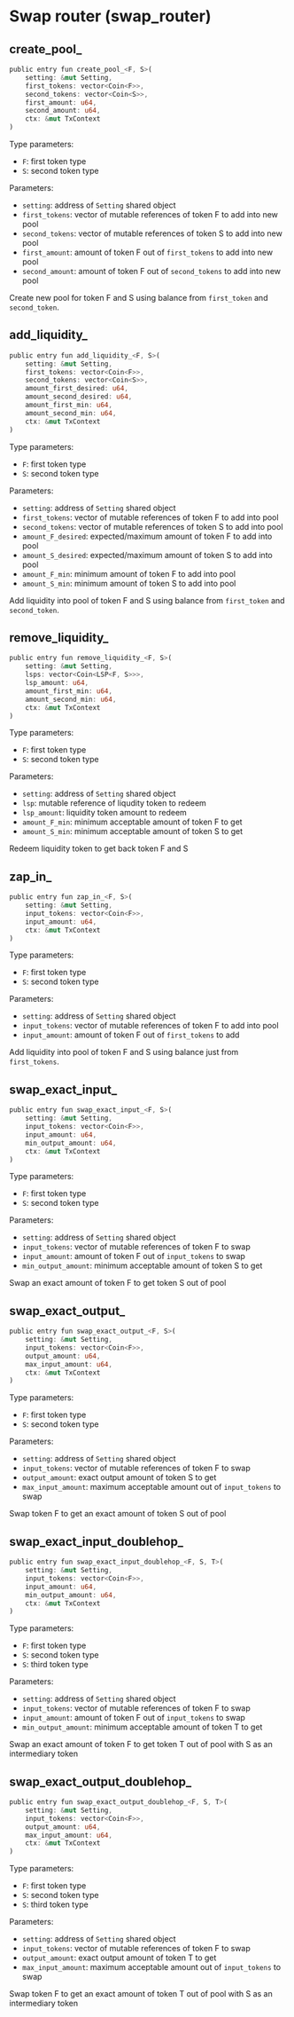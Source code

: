# Swap router (swap_router)

## create_pool\_

```rust
public entry fun create_pool_<F, S>(
    setting: &mut Setting,
    first_tokens: vector<Coin<F>>,
    second_tokens: vector<Coin<S>>,
    first_amount: u64,
    second_amount: u64,
    ctx: &mut TxContext
)
```

Type parameters:

-   `F`: first token type
-   `S`: second token type

Parameters:

-   `setting`: address of `Setting` shared object
-   `first_tokens`: vector of mutable references of token F to add into new pool
-   `second_tokens`: vector of mutable references of token S to add into new pool
-   `first_amount`: amount of token F out of `first_tokens` to add into new pool
-   `second_amount`: amount of token F out of `second_tokens` to add into new pool

Create new pool for token F and S using balance from `first_token` and `second_token`.

## add_liquidity\_

```rust
public entry fun add_liquidity_<F, S>(
    setting: &mut Setting,
    first_tokens: vector<Coin<F>>,
    second_tokens: vector<Coin<S>>,
    amount_first_desired: u64,
    amount_second_desired: u64,
    amount_first_min: u64,
    amount_second_min: u64,
    ctx: &mut TxContext
)
```

Type parameters:

-   `F`: first token type
-   `S`: second token type

Parameters:

-   `setting`: address of `Setting` shared object
-   `first_tokens`: vector of mutable references of token F to add into pool
-   `second_tokens`: vector of mutable references of token S to add into pool
-   `amount_F_desired`: expected/maximum amount of token F to add into pool
-   `amount_S_desired`: expected/maximum amount of token S to add into pool
-   `amount_F_min`: minimum amount of token F to add into pool
-   `amount_S_min`: minimum amount of token S to add into pool

Add liquidity into pool of token F and S using balance from `first_token` and `second_token`.

## remove_liquidity\_

```rust
public entry fun remove_liquidity_<F, S>(
    setting: &mut Setting,
    lsps: vector<Coin<LSP<F, S>>>,
    lsp_amount: u64,
    amount_first_min: u64,
    amount_second_min: u64,
    ctx: &mut TxContext
)
```

Type parameters:

-   `F`: first token type
-   `S`: second token type

Parameters:

-   `setting`: address of `Setting` shared object
-   `lsp`: mutable reference of liqudity token to redeem
-   `lsp_amount`: liquidity token amount to redeem
-   `amount_F_min`: minimum acceptable amount of token F to get
-   `amount_S_min`: minimum acceptable amount of token S to get

Redeem liquidity token to get back token F and S

## zap_in\_

```rust
public entry fun zap_in_<F, S>(
    setting: &mut Setting,
    input_tokens: vector<Coin<F>>,
    input_amount: u64,
    ctx: &mut TxContext
)
```

Type parameters:

-   `F`: first token type
-   `S`: second token type

Parameters:

-   `setting`: address of `Setting` shared object
-   `input_tokens`: vector of mutable references of token F to add into pool
-   `input_amount`: amount of token F out of `first_tokens` to add

Add liquidity into pool of token F and S using balance just from `first_tokens`.

## swap_exact_input\_

```rust
public entry fun swap_exact_input_<F, S>(
    setting: &mut Setting,
    input_tokens: vector<Coin<F>>,
    input_amount: u64,
    min_output_amount: u64,
    ctx: &mut TxContext
)
```

Type parameters:

-   `F`: first token type
-   `S`: second token type

Parameters:

-   `setting`: address of `Setting` shared object
-   `input_tokens`: vector of mutable references of token F to swap
-   `input_amount`: amount of token F out of `input_tokens` to swap
-   `min_output_amount`: minimum acceptable amount of token S to get

Swap an exact amount of token F to get token S out of pool

## swap_exact_output\_

```rust
public entry fun swap_exact_output_<F, S>(
    setting: &mut Setting,
    input_tokens: vector<Coin<F>>,
    output_amount: u64,
    max_input_amount: u64,
    ctx: &mut TxContext
)
```

Type parameters:

-   `F`: first token type
-   `S`: second token type

Parameters:

-   `setting`: address of `Setting` shared object
-   `input_tokens`: vector of mutable references of token F to swap
-   `output_amount`: exact output amount of token S to get
-   `max_input_amount`: maximum acceptable amount out of `input_tokens` to swap

Swap token F to get an exact amount of token S out of pool

## swap_exact_input_doublehop\_

```rust
public entry fun swap_exact_input_doublehop_<F, S, T>(
    setting: &mut Setting,
    input_tokens: vector<Coin<F>>,
    input_amount: u64,
    min_output_amount: u64,
    ctx: &mut TxContext
)
```

Type parameters:

-   `F`: first token type
-   `S`: second token type
-   `S`: third token type

Parameters:

-   `setting`: address of `Setting` shared object
-   `input_tokens`: vector of mutable references of token F to swap
-   `input_amount`: amount of token F out of `input_tokens` to swap
-   `min_output_amount`: minimum acceptable amount of token T to get

Swap an exact amount of token F to get token T out of pool with S as an intermediary token

## swap_exact_output_doublehop\_

```rust
public entry fun swap_exact_output_doublehop_<F, S, T>(
    setting: &mut Setting,
    input_tokens: vector<Coin<F>>,
    output_amount: u64,
    max_input_amount: u64,
    ctx: &mut TxContext
)
```

Type parameters:

-   `F`: first token type
-   `S`: second token type
-   `S`: third token type

Parameters:

-   `setting`: address of `Setting` shared object
-   `input_tokens`: vector of mutable references of token F to swap
-   `output_amount`: exact output amount of token T to get
-   `max_input_amount`: maximum acceptable amount out of `input_tokens` to swap

Swap token F to get an exact amount of token T out of pool with S as an intermediary token